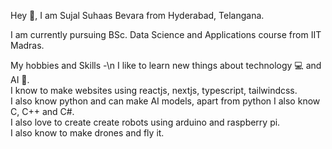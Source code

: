 Hey 👋, I am Sujal Suhaas Bevara from Hyderabad, Telangana.

I am currently pursuing BSc. Data Science and Applications course from IIT Madras.

My hobbies and Skills -\n
I like to learn new things about technology 💻 and AI 🤖.  
I know to make websites using reactjs, nextjs, typescript, tailwindcss.  
I also know python and can make AI models, apart from python I also know C, C++ and C#.  
I also love to create create robots using arduino and raspberry pi.  
I also know to make drones and fly it.
